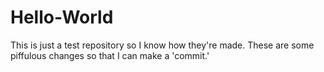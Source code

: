 # Hello-World
This is just a test repository so I know how they're made.
These are some piffulous changes so that I can make a 'commit.'
